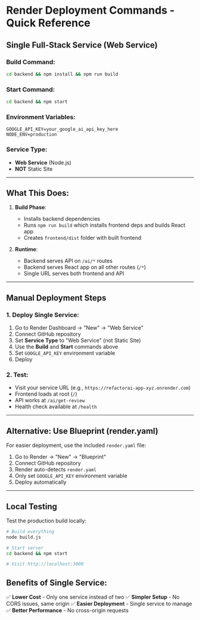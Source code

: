 # Render Deployment Commands - Quick Reference

## Single Full-Stack Service (Web Service)

### Build Command:
```bash
cd backend && npm install && npm run build
```

### Start Command:
```bash
cd backend && npm start
```

### Environment Variables:
```
GOOGLE_API_KEY=your_google_ai_api_key_here
NODE_ENV=production
```

### Service Type:
- **Web Service** (Node.js)
- **NOT** Static Site

---

## What This Does:

1. **Build Phase**: 
   - Installs backend dependencies
   - Runs `npm run build` which installs frontend deps and builds React app
   - Creates `frontend/dist` folder with built frontend

2. **Runtime**: 
   - Backend serves API on `/ai/*` routes
   - Backend serves React app on all other routes (`/*`)
   - Single URL serves both frontend and API

---

## Manual Deployment Steps

### 1. Deploy Single Service:
1. Go to Render Dashboard → "New" → "Web Service"
2. Connect GitHub repository  
3. Set **Service Type** to "Web Service" (not Static Site)
4. Use the **Build** and **Start** commands above
5. Set `GOOGLE_API_KEY` environment variable
6. Deploy

### 2. Test:
- Visit your service URL (e.g., `https://refactorai-app-xyz.onrender.com`)
- Frontend loads at root (`/`)
- API works at `/ai/get-review`
- Health check available at `/health`

---

## Alternative: Use Blueprint (render.yaml)

For easier deployment, use the included `render.yaml` file:
1. Go to Render → "New" → "Blueprint"
2. Connect GitHub repository
3. Render auto-detects `render.yaml`
4. Only set `GOOGLE_API_KEY` environment variable
5. Deploy automatically

---

## Local Testing

Test the production build locally:
```bash
# Build everything
node build.js

# Start server
cd backend && npm start

# Visit http://localhost:3000
```

## Benefits of Single Service:

✅ **Lower Cost** - Only one service instead of two
✅ **Simpler Setup** - No CORS issues, same origin
✅ **Easier Deployment** - Single service to manage
✅ **Better Performance** - No cross-origin requests
